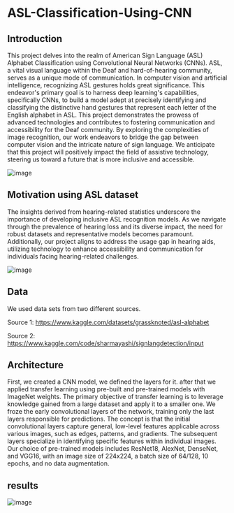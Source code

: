 # ASL-Classification-Using-CNN

## Introduction
This project delves into the realm of American Sign Language (ASL) Alphabet Classification using Convolutional Neural Networks (CNNs). ASL, a vital visual language within the Deaf and hard-of-hearing community, serves as a unique mode of communication. In computer vision and artificial intelligence, recognizing ASL gestures holds great significance. This endeavor's primary goal is to harness deep learning's capabilities, specifically CNNs, to build a model adept at precisely identifying and classifying the distinctive hand gestures that represent each letter of the English alphabet in ASL. This project demonstrates the prowess of advanced technologies and contributes to fostering communication and accessibility for the Deaf community. By exploring the complexities of image recognition, our work endeavors to bridge the gap between computer vision and the intricate nature of sign language. We anticipate that this project will positively impact the field of assistive technology, steering us toward a future that is more inclusive and accessible.

![image](https://github.com/user-attachments/assets/07da6432-2536-470e-b796-a5c9c7e21c97)

## Motivation using ASL dataset
The insights derived from hearing-related statistics underscore the importance of developing inclusive ASL recognition models. As we navigate through the prevalence of hearing loss and its diverse impact, the need for robust datasets and representative models becomes paramount. Additionally, our project aligns to address the usage gap in hearing aids, utilizing technology to enhance accessibility and communication for individuals facing hearing-related challenges.

![image](https://github.com/user-attachments/assets/f3809a9e-6fae-421b-8aed-345bbac438be)

## Data
We used data sets from two different sources.

Source 1: https://www.kaggle.com/datasets/grassknoted/asl-alphabet

Source 2: https://www.kaggle.com/code/sharmayashi/signlangdetection/input

## Architecture
First, we created a CNN model, we defined the layers for it.
after that we applied transfer learning using pre-built and pre-trained models with ImageNet weights. The primary objective of transfer learning is to leverage knowledge gained from a large dataset and apply it to a smaller one. We froze the early convolutional layers of the network, training only the last layers responsible for predictions. The concept is that the initial convolutional layers capture general, low-level features applicable across various images, such as edges, patterns, and gradients. The subsequent layers specialize in identifying specific features within individual images. Our choice of pre-trained models includes ResNet18, AlexNet, DenseNet, and VGG16, with an image size of 224x224, a batch size of 64/128, 10 epochs, and no data augmentation.

## results
![image](https://github.com/user-attachments/assets/aacb556c-e78e-468c-a9c6-5c4e684e0f8d)
